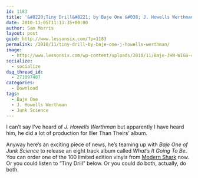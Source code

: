 ```yaml
---
id: 1183
title: '&#8220;Tiny Drill&#8221; by Baje One &#038; J. Howells Werthman'
date: 2010-11-05T11:13:35+00:00
author: Sam Morris
layout: post
guid: http://www.lessonsix.com/?p=1183
permalink: /2010/11/tiny-drill-by-baje-one-j-howells-werthman/
image:
  - http://www.lessonsix.com/wp-content/uploads/2010/11/Baje-JHW-WIGB-4751.jpg
socialize:
  - socialize
dsq_thread_id:
  - 271097487
categories:
  - Download
tags:
  - Baje One
  - J. Howells Werthman
  - Junk Science
---
```

I can&#8217;t say I&#8217;ve heard of _J. Howells Werthman_ but apparently I have heard him, he did a lot of production for Iller Than Theirs&#8217; album.

Anyway here&#8217;s an exciting piece of news, he&#8217;s teaming up with _Baje One of Junk Science_ to release an eight track album called _What&#8217;s It Going To Be_. You can order one of the 100 limited edition vinyls from [Modern Shark](http://modernshark.com/baje-one-of-junk-science-j-howells-werthman-whats-it-gonna-be-vinyl) now. Or you could listen to &#8220;Tiny Drill&#8221; below. Or you could do both, actually, do both.